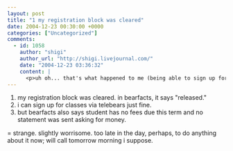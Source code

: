 ```yaml
---
layout: post
title: "1 my registration block was cleared"
date: 2004-12-23 00:30:00 +0000
categories: ["Uncategorized"]
comments:
  - id: 1058
    author: "shigi"
    author_url: "http://shigi.livejournal.com/"
    date: "2004-12-23 03:36:32"
    content: |
      <p>uh oh... that's what happened to me (being able to sign up for classes via telebears, but then never getting a bill).  And then there was that two semesters of not being official registered-drama... be really careful, it's a huge pain retroactively adding everything.</p>
---
```


1. my registration block was cleared. in bearfacts, it says "released."
2. i can sign up for classes via telebears just fine.
3. but bearfacts also says student has no fees due this term and no statement was sent asking for money.

= strange. slightly worrisome. too late in the day, perhaps, to do anything about it now; will call tomorrow morning i suppose.
